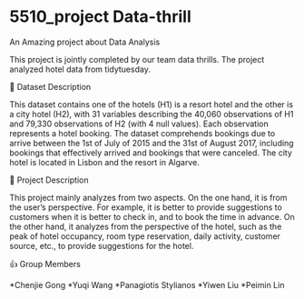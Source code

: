 # 5510_project Data-thrill

An Amazing project about Data Analysis

This project is jointly completed by our team data thrills. The project analyzed hotel data from tidytuesday.

📝 Dataset Description

This dataset contains one of the hotels (H1) is a resort hotel and the other is a city hotel (H2), with 31 variables describing the 40,060 observations of H1 and 79,330 observations of H2 (with 4 null values). Each observation represents a hotel booking. The dataset comprehends bookings due to arrive between the 1st of July of 2015 and the 31st of August 2017, including bookings that effectively arrived and bookings that were canceled. The city hotel is located in Lisbon and the resort in Algarve.

🎯 Project Description

This project mainly analyzes from two aspects. On the one hand, it is from the user’s perspective. For example, it is better to provide suggestions to customers when it is better to check in, and to book the time in advance. On the other hand, it analyzes from the perspective of the hotel, such as the peak of hotel occupancy, room type reservation, daily activity, customer source, etc., to provide suggestions for the hotel.

👍 Group Members

*Chenjie Gong 
*Yuqi Wang 
*Panagiotis Stylianos 
*Yiwen Liu 
*Peimin Lin
